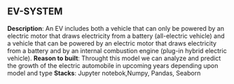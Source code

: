 ## EV-SYSTEM
**Description**: An EV includes both a vehicle that can only be powered by an electric motor that draws electricity from a battery (all-electric vehicle) and a vehicle that can be powered by an electric motor that draws electricity from a battery and by an internal combustion engine (plug-in hybrid electric vehicle).
**Reason to built**: Throught this model we can analyze and predict the growth of the electric automobile in upcoming years depending upon model and type
**Stacks**: Jupyter notebok,Numpy, Pandas, Seaborn
